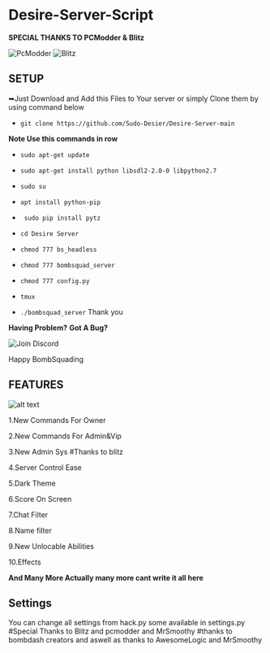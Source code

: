 <h1>Desire-Server-Script</h1>

**SPECIAL THANKS TO PCModder & Blitz**

![PcModder](https://github.com/Mikahael)
![Blitz](https://github.com/Ayush-Deep)

<h2>SETUP</h2>
➥Just Download and Add this Files to Your server or simply Clone them by using command below

- `git clone https://github.com/Sudo-Desier/Desire-Server-main`

**Note Use this commands in row**

- `sudo apt-get update`
- `sudo apt-get install python libsdl2-2.0-0 libpython2.7`
- `sudo su`
- `apt install python-pip`
- ` sudo pip install pytz`

- `cd Desire Server`
- `chmod 777 bs_headless`
- `chmod 777 bombsquad_server`
- `chmod 777 config.py`
- `tmux`
- `./bombsquad_server`
Thank you

**Having Problem?**
**Got A Bug?**

![Join Discord](https://discord.gg/aKTudX4xNP)

Happy BombSquading

<h2>FEATURES</h2>

![alt text](https://cdn.discordapp.com/attachments/1009755282265604198/1029657021865267212/1665347178606.jpg)


1.New Commands For Owner 

2.New Commands For Admin&Vip

3.New Admin Sys #Thanks to blitz

4.Server Control Ease 

5.Dark Theme

6.Score On Screen

7.Chat Filter

8.Name filter 

9.New Unlocable Abilities

10.Effects

**And Many More Actually many more cant write it all here**

<h2>Settings</h2>
You can change all settings from hack.py some available in settings.py 
#Special Thanks to Blitz and pcmodder and MrSmoothy
#thanks to bombdash creators and aswell as thanks to AwesomeLogic and MrSmoothy

